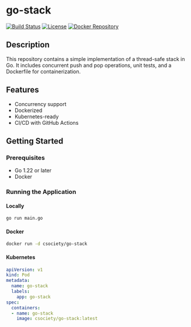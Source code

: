 # go-stack

[![Build Status](https://github.com/chiukapoor/go-stack/actions/workflows/docker-image.yml/badge.svg)](https://github.com/chiukapoor/go-stack/actions)
[![License](https://img.shields.io/github/license/chiukapoor/go-stack)](https://github.com/chiukapoor/go-stack/blob/main/LICENSE)
[![Docker Repository](https://img.shields.io/badge/docker-repo-blue)](https://hub.docker.com/r/csociety/go-stack)

## Description

This repository contains a simple implementation of a thread-safe stack in Go. It includes concurrent push and pop operations, unit tests, and a Dockerfile for containerization.

## Features

- Concurrency support
- Dockerized
- Kubernetes-ready
- CI/CD with GitHub Actions

## Getting Started

### Prerequisites

- Go 1.22 or later
- Docker

### Running the Application

#### Locally

```bash
go run main.go
```

#### Docker

```bash
docker run -d csociety/go-stack 
```

#### Kubernetes

```yaml
apiVersion: v1
kind: Pod
metadata:
  name: go-stack
  labels:
    app: go-stack
spec:
  containers:
  - name: go-stack
    image: csociety/go-stack:latest
```

